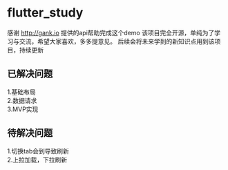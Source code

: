 # flutter_study

感谢 http://gank.io 提供的api帮助完成这个demo
该项目完全开源，单纯为了学习与交流，希望大家喜欢，多多提意见。
后续会将未来学到的新知识点用到该项目，持续更新

## 已解决问题
1.基础布局  
2.数据请求  
3.MVP实现  

## 待解决问题
1.切换tab会到导致刷新  
2.上拉加载，下拉刷新 
 



